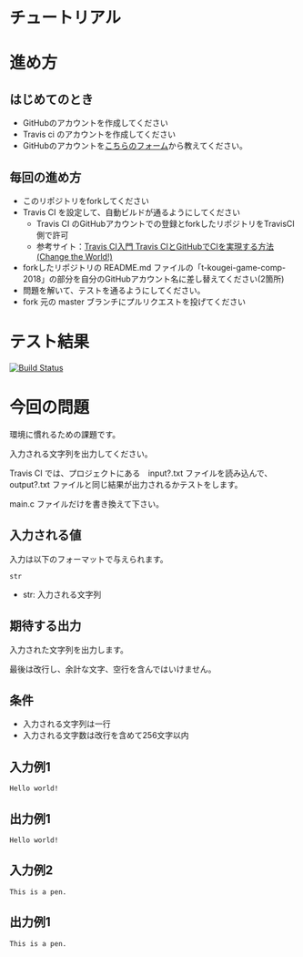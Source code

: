 # チュートリアル

# 進め方
## はじめてのとき
* GitHubのアカウントを作成してください
* Travis ci のアカウントを作成してください
* GitHubのアカウントを[こちらのフォーム](https://goo.gl/forms/anAdoxqPKVt8sJGZ2)から教えてください。
## 毎回の進め方
* このリポジトリをforkしてください
* Travis CI を設定して、自動ビルドが通るようにしてください
   * Travis CI のGitHubアカウントでの登録とforkしたリポジトリをTravisCI側で許可
   * 参考サイト：[Travis CI入門 Travis CIとGitHubでCIを実現する方法(Change the World!)](http://changesworlds.com/2014/09/introduction-to-travis-ci-and-github-001/)
* forkしたリポジトリの README.md ファイルの「t-kougei-game-comp-2018」の部分を自分のGitHubアカウント名に差し替えてください(2箇所)
* 問題を解いて、テストを通るようにしてください。
* fork 元の master ブランチにプルリクエストを投げてください

# テスト結果

[![Build Status](https://travis-ci.org/chieri611/tutorial.svg?branch=master)](https://travis-ci.org/chieri611/tutorial)

# 今回の問題

環境に慣れるための課題です。

入力される文字列を出力してください。

Travis CI では、プロジェクトにある　input?.txt ファイルを読み込んで、output?.txt ファイルと同じ結果が出力されるかテストをします。

main.c ファイルだけを書き換えて下さい。

## 入力される値
入力は以下のフォーマットで与えられます。
~~~
str
~~~
* str: 入力される文字列

## 期待する出力

入力された文字列を出力します。

最後は改行し、余計な文字、空行を含んではいけません。

## 条件

* 入力される文字列は一行
* 入力される文字数は改行を含めて256文字以内

## 入力例1
~~~
Hello world!
~~~

## 出力例1
~~~
Hello world!
~~~

## 入力例2
~~~
This is a pen.
~~~

## 出力例1
~~~
This is a pen.
~~~
